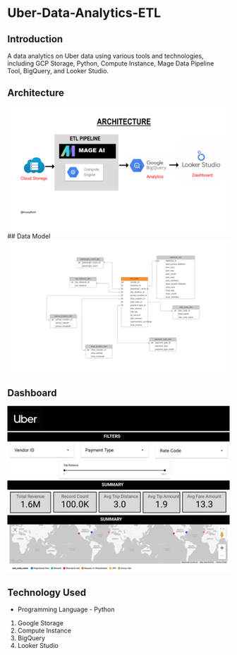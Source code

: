 # Uber-Data-Analytics-ETL

## Introduction 

A data analytics on Uber data using various tools and technologies, including GCP Storage, Python, Compute Instance, Mage Data Pipeline Tool, BigQuery, and Looker Studio.

## Architecture 
<img src="architecture.png">
## Data Model
<img src="datamodel.jpeg">

## Dashboard
<img src="dashboard.jpg">

## Technology Used
- Programming Language - Python

1. Google Storage
2. Compute Instance 
3. BigQuery
4. Looker Studio

